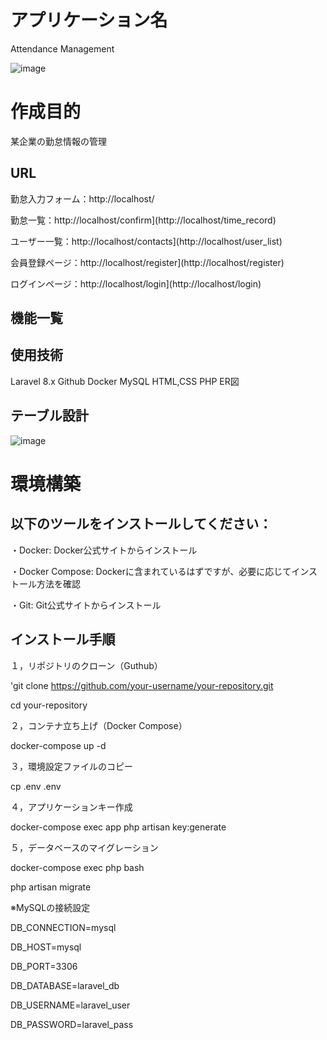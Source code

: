 # アプリケーション名
Attendance Management

![image](https://github.com/user-attachments/assets/58f8d71b-ddc7-4ddd-b8ed-f224aaf8fe1e)

# 作成目的
某企業の勤怠情報の管理

## URL
勤怠入力フォーム：http://localhost/

勤怠一覧：http://localhost/confirm](http://localhost/time_record)

ユーザー一覧：http://localhost/contacts](http://localhost/user_list)

会員登録ページ：http://localhost/register](http://localhost/register)

ログインページ：http://localhost/login](http://localhost/login)

## 機能一覧

## 使用技術

Laravel 8.x
Github
Docker
MySQL
HTML,CSS
PHP
ER図

## テーブル設計

![image](https://github.com/user-attachments/assets/962268a8-6047-4743-b3fd-c8a617397189)


# 環境構築

## 以下のツールをインストールしてください：

・Docker: Docker公式サイトからインストール

・Docker Compose: Dockerに含まれているはずですが、必要に応じてインストール方法を確認

・Git: Git公式サイトからインストール

## インストール手順

１，リポジトリのクローン（Guthub）

'git clone https://github.com/your-username/your-repository.git

cd your-repository

２，コンテナ立ち上げ（Docker Compose）

docker-compose up -d

３，環境設定ファイルのコピー

cp .env .env

４，アプリケーションキー作成

docker-compose exec app php artisan key:generate

５，データベースのマイグレーション

docker-compose exec php bash

php artisan migrate




※MySQLの接続設定

DB_CONNECTION=mysql

DB_HOST=mysql

DB_PORT=3306

DB_DATABASE=laravel_db

DB_USERNAME=laravel_user

DB_PASSWORD=laravel_pass





